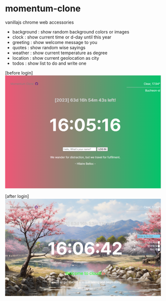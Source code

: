 # momentum-clone

vanillajs chrome web accessories

-   background : show random background colors or images
-   clock : show current time or d-day until this year
-   greeting : show welcome message to you
-   quotes : show random wise sayings
-   weather : show current temperature as degree
-   location : show current geolocation as city
-   todos : show list to do and write one

[before login]
![Alt text](https://github.com/toweringcloud/momentum-clone/blob/main/demo/snapshot1.png?raw=true)

[after login]
![Alt text](https://github.com/toweringcloud/momentum-clone/blob/main/demo/snapshot2.png?raw=true)
